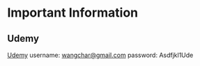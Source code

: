 # Important Information

## Udemy
[Udemy](https://www.udemy.com/)
username: wangchar@gmail.com
password: Asdfjkl1Ude